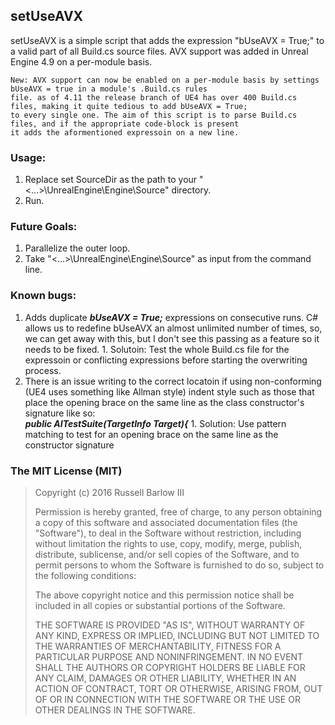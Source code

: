 ## setUseAVX
setUseAVX is a simple script that adds the expression "bUseAVX = True;" to a valid part of all Build.cs source files. AVX support was added in Unreal Engine 4.9 on a per-module basis.

    New: AVX support can now be enabled on a per-module basis by settings bUseAVX = true in a module's .Build.cs rules
    file. as of 4.11 the release branch of UE4 has over 400 Build.cs files, making it quite tedious to add bUseAVX = True;
    to every single one. The aim of this script is to parse Build.cs files, and if the appropriate code-block is present
    it adds the aformentioned expressoin on a new line.
  

### Usage:
  1. Replace set SourceDir as the path to your "<...>\UnrealEngine\Engine\Source" directory.
  2. Run.

### Future Goals:<br />
  1. Parallelize the outer loop.
  2. Take "<...>\UnrealEngine\Engine\Source" as input from the command line.

### Known bugs:
  1. Adds duplicate **_bUseAVX = True;_** expressions on consecutive runs. C# allows us to redefine bUseAVX an almost unlimited number of times, so, we can get away with this, but I don't see this passing as a feature so it needs to be fixed.
    1. Solutoin: Test the whole Build.cs file for the expressoin or conflicting expressions before starting the overwriting process.
  2. There is an issue writing to the correct locatoin if using non-conforming (UE4 uses something like Allman style) indent style such as those that place the opening brace on the same line as the class constructor's signature like so: <br /> **_public AITestSuite(TargetInfo Target){_**
    1. Solution: Use pattern matching to test for an opening brace on the same line as the constructor signature 

### The MIT License (MIT)
>
>Copyright (c) 2016 Russell Barlow III
>
>Permission is hereby granted, free of charge, to any person obtaining a copy
>of this software and associated documentation files (the "Software"), to deal
>in the Software without restriction, including without limitation the rights
>to use, copy, modify, merge, publish, distribute, sublicense, and/or sell
>copies of the Software, and to permit persons to whom the Software is
>furnished to do so, subject to the following conditions:
>
>The above copyright notice and this permission notice shall be included in all
>copies or substantial portions of the Software.
>
>THE SOFTWARE IS PROVIDED "AS IS", WITHOUT WARRANTY OF ANY KIND, EXPRESS OR
>IMPLIED, INCLUDING BUT NOT LIMITED TO THE WARRANTIES OF MERCHANTABILITY,
>FITNESS FOR A PARTICULAR PURPOSE AND NONINFRINGEMENT. IN NO EVENT SHALL THE
>AUTHORS OR COPYRIGHT HOLDERS BE LIABLE FOR ANY CLAIM, DAMAGES OR OTHER
>LIABILITY, WHETHER IN AN ACTION OF CONTRACT, TORT OR OTHERWISE, ARISING FROM,
>OUT OF OR IN CONNECTION WITH THE SOFTWARE OR THE USE OR OTHER DEALINGS IN THE
>SOFTWARE.
